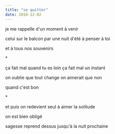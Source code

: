 ```yaml
---
title: "se quitter"
date: 2018-12-02
---
```


je me rappelle d'un moment à venir

celui sur le balcon par une nuit d'été
à penser à toi

et à tous nos souvenirs

\*

ça fait mal quand tu es loin
ça fait mal un instant

on oublie que tout change
on aimerait que non

quand c'est bon

\*

et puis on redevient seul
à aimer la solitude

on est bien obligé

sagesse reprend dessus
jusqu'à la nuit prochaine
